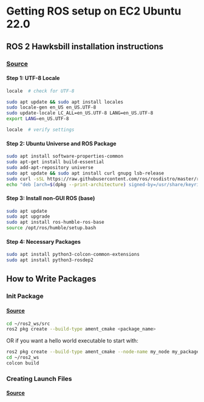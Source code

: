 # Getting ROS setup on EC2 Ubuntu 22.0

## ROS 2 Hawksbill installation instructions
### [Source](https://docs.ros.org/en/humble/Installation.html)

#### Step 1: UTF-8 Locale
```sh
locale  # check for UTF-8

sudo apt update && sudo apt install locales
sudo locale-gen en_US en_US.UTF-8
sudo update-locale LC_ALL=en_US.UTF-8 LANG=en_US.UTF-8
export LANG=en_US.UTF-8

locale  # verify settings
```

#### Step 2: Ubuntu Universe and ROS Package
```sh
sudo apt install software-properties-common
sudo apt-get install build-essential
sudo add-apt-repository universe
sudo apt update && sudo apt install curl gnupg lsb-release
sudo curl -sSL https://raw.githubusercontent.com/ros/rosdistro/master/ros.key -o /usr/share/keyrings/ros-archive-keyring.gpg
echo "deb [arch=$(dpkg --print-architecture) signed-by=/usr/share/keyrings/ros-archive-keyring.gpg] http://packages.ros.org/ros2/ubuntu $(source /etc/os-release && echo $UBUNTU_CODENAME) main" | sudo tee /etc/apt/sources.list.d/ros2.list > /dev/null
```

#### Step 3: Install non-GUI ROS (base)
```sh
sudo apt update
sudo apt upgrade
sudo apt install ros-humble-ros-base
source /opt/ros/humble/setup.bash
```

#### Step 4: Necessary Packages
```sh
sudo apt install python3-colcon-common-extensions
sudo apt install python3-rosdep2
```

## How to Write Packages

### Init Package
#### [Source](https://docs.ros.org/en/humble/Tutorials/Beginner-Client-Libraries/Creating-Your-First-ROS2-Package.html)
```sh
cd ~/ros2_ws/src
ros2 pkg create --build-type ament_cmake <package_name>
```
OR if you want a hello world executable to start with:
```sh
ros2 pkg create --build-type ament_cmake --node-name my_node my_package
cd ~/ros2_ws
colcon build
```
### Creating Launch Files
#### [Source](https://docs.ros.org/en/humble/Tutorials/Intermediate/Launch/Creating-Launch-Files.html)

